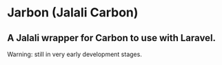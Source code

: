 # Jarbon (Jalali Carbon)
## A Jalali wrapper for Carbon to use with Laravel.

Warning: still in very early development stages.
